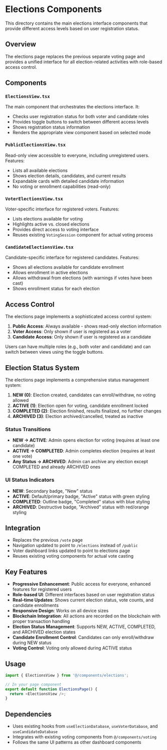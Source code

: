 # Elections Components

This directory contains the main elections interface components that provide different access levels based on user registration status.

## Overview

The elections page replaces the previous separate voting page and provides a unified interface for all election-related activities with role-based access control.

## Components

### `ElectionsView.tsx`
The main component that orchestrates the elections interface. It:
- Checks user registration status for both voter and candidate roles
- Provides toggle buttons to switch between different access levels
- Shows registration status information
- Renders the appropriate view component based on selected mode

### `PublicElectionsView.tsx`
Read-only view accessible to everyone, including unregistered users. Features:
- Lists all available elections
- Shows election details, candidates, and current results
- Expandable cards with detailed candidate information
- No voting or enrollment capabilities (read-only)

### `VoterElectionsView.tsx`
Voter-specific interface for registered voters. Features:
- Lists elections available for voting
- Highlights active vs. closed elections
- Provides direct access to voting interface
- Reuses existing `VotingSession` component for actual voting process

### `CandidateElectionsView.tsx`
Candidate-specific interface for registered candidates. Features:
- Shows all elections available for candidate enrollment
- Allows enrollment in active elections
- Allows withdrawal from elections (with warnings if votes have been cast)
- Shows enrollment status for each election

## Access Control

The elections page implements a sophisticated access control system:

1. **Public Access**: Always available - shows read-only election information
2. **Voter Access**: Only shown if user is registered as a voter
3. **Candidate Access**: Only shown if user is registered as a candidate

Users can have multiple roles (e.g., both voter and candidate) and can switch between views using the toggle buttons.

## Election Status System

The elections page implements a comprehensive status management system:

1. **NEW (0)**: Election created, candidates can enroll/withdraw, no voting allowed
2. **ACTIVE (1)**: Election open for voting, candidate enrollment locked
3. **COMPLETED (2)**: Election finished, results finalized, no further changes
4. **ARCHIVED (3)**: Election archived/cancelled, treated as inactive

### Status Transitions

- **NEW → ACTIVE**: Admin opens election for voting (requires at least one candidate)
- **ACTIVE → COMPLETED**: Admin completes election (requires at least one vote)
- **Any Status → ARCHIVED**: Admin can archive any election except COMPLETED and already ARCHIVED ones

### UI Status Indicators

- **NEW**: Secondary badge, "New" status
- **ACTIVE**: Default/primary badge, "Active" status with green styling
- **COMPLETED**: Outline badge, "Completed" status with blue styling
- **ARCHIVED**: Destructive badge, "Archived" status with red/orange styling

## Integration

- Replaces the previous `/vote` page
- Navigation updated to point to `/elections` instead of `/public`
- Voter dashboard links updated to point to elections page
- Reuses existing voting components for actual vote casting

## Key Features

- **Progressive Enhancement**: Public access for everyone, enhanced features for registered users
- **Role-based UI**: Different interfaces based on user registration status
- **Real-time Updates**: Shows current election status, vote counts, and candidate enrollments
- **Responsive Design**: Works on all device sizes
- **Blockchain Integration**: All actions are recorded on the blockchain with proper transaction handling
- **Election Status Management**: Supports NEW, ACTIVE, COMPLETED, and ARCHIVED election states
- **Candidate Enrollment Control**: Candidates can only enroll/withdraw during NEW status
- **Voting Control**: Voting only allowed during ACTIVE status

## Usage

```typescript
import { ElectionsView } from '@/components/elections';

// In your page component
export default function ElectionsPage() {
  return <ElectionsView />;
}
```

## Dependencies

- Uses existing hooks from `useElectionDatabase`, `useVoterDatabase`, and `useCandidateDatabase`
- Integrates with existing voting components from `@/components/voting`
- Follows the same UI patterns as other dashboard components